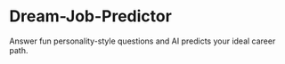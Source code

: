 # Dream-Job-Predictor
Answer fun personality-style questions and AI predicts your ideal career path.
